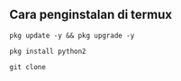 ## Cara penginstalan di termux
<pre><code>pkg update -y && pkg upgrade -y</code></pre>
<pre><code>pkg install python2</code></pre>
<pre><code>git clone </code></pre>
